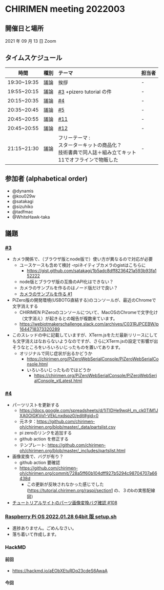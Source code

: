 # CHIRIMEN meeting 2022003

## 開催日と場所

2021 年 09 月 13 日 Zoom

## タイムスケジュール

|    時間     | 種別 | テーマ                                                                                                    | 担当者 |
| :---------: | :--: | :-------------------------------------------------------------------------------------------------------- | :----- |
| 19:30~19:35 | 議論 | 挨拶                                                                                                      | -      |
| 19:55~20:15 | 議論 | [#3](https://github.com/chirimen-oh/meeting/issues/3) +pizero tutorial の件                               | -      |
| 20:15~20:35 | 議論 | [#4](https://github.com/chirimen-oh/meeting/issues/4)                                                     | -      |
| 20:35~20:45 | 議論 | [#5](https://github.com/chirimen-oh/meeting/issues/5)                                                     | -      |
| 20:45~20:55 | 議論 | [#11](https://github.com/chirimen-oh/meeting/issues/11)                                                   | -      |
| 20:45~20:55 | 議論 | [#12](https://github.com/chirimen-oh/meeting/issues/12)                                                   | -      |
| 21:15~21:30 | 議論 | フリーテーマ :<br> スターターキットの商品化？<br>技術書典で同人誌＋組み立てキット<br>11でオフラインで物販した | -      |

## 参加者 (alphabetical order)

- @dynamis
- @kou029w
- @satakagi
- @sizuhiko
- @tadfmac
- @WhiteHawk-taka

## 議題
### [#3](https://github.com/chirimen-oh/meeting/issues/3)
- カメラ関係で、（ブラウザ版とnode版で）使い方が異なるので対応が必要
    - ユースケースも含めて検討
    -rpiネイティブカメラのgistはこちらに
        - https://gist.github.com/satakagi/1b5adc8dff8236421a593b93fa152222
    - node版とブラウザ版の互換のAPI化はできない？
    - カメラのサンプルを作るのはノード版だけで良い？
    - [ カメラのサンプルを作る #1 ](https://github.com/chirimen-oh/tutorial.chirimen.org/issues/1)
- PiZero版の開発環境(USBOTG直結する)のコンソールが、最近のChromeで文字消えする
    - CHIRIMEN PiZeroのコンソールについて、MacOSのChromeで文字化け（文字消え）が起きるとの報告が複数来ています。
    - https://webiotmakerschallenge.slack.com/archives/C031RJPCEBW/p1644718373320289
- このスレッドの中に記載していますが、XTerm.jsをただ最新リリースにしても文字消えはなおらないようなのですが、さらにXTerm.jsの設定で影響が出そうなところをいろいろいじったものを置いてあります。
    - オリジナルで同じ症状が出るかどうか
        - https://chirimen.org/PiZeroWebSerialConsole/PiZeroWebSerialConsole.html
        - いろいろいじったものではどうか
            - https://chirimen.org/PiZeroWebSerialConsole/PiZeroWebSerialConsole_xtLatest.html

### [#4](https://github.com/chirimen-oh/meeting/issues/4)
- パーツリストを更新する
    - https://docs.google.com/spreadsheets/d/1iTIDHe9wqH_m_ck0TiM1JXA0OlGKVq1-VEkLnxdspz0/edit#gid=0
    - 元ネタ：https://github.com/chirimen-oh/chirimen.org/blob/master/_data/partslist.csv
    - pi zeroのリンクを追加する
    - github action を修正する
    - テンプレート: https://github.com/chirimen-oh/chirimen.org/blob/master/_includes/partslist.html
- 画像変換で、バグが有り？
    - github action 要確認
    - https://github.com/chirimen-oh/chirimen.org/commit/728a5ff60b104dff927b5294c98704707a66438d
        - この更新が反映されなかった感じでした(https://tutorial.chirimen.org/raspi/section1 の、３のbの実態配線図）
- [ チュートリアルサイトのパーツ画像変換バグ確認 #108 ](https://github.com/chirimen-oh/chirimen.org/issues/108)

### [Raspberry Pi OS 2022.01.28 64bit 版 setup.sh](https://github.com/chirimen-oh/chirimen/issues/118) 
- 進捗ありません。ごめんなさい。
- 落ち着いて作成します。

### HackMD
#### 前回
- https://hackmd.io/aEObXEtuRDq23cdeS6AwaA

#### 今回
